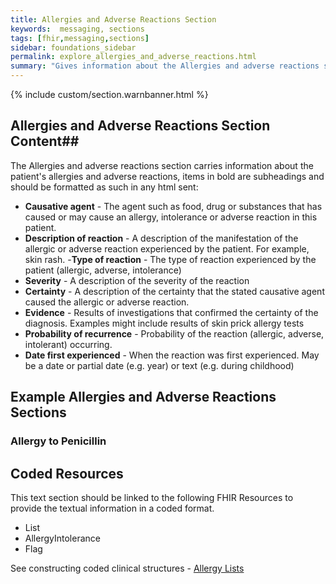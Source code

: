 ```yaml
---
title: Allergies and Adverse Reactions Section
keywords:  messaging, sections
tags: [fhir,messaging,sections]
sidebar: foundations_sidebar
permalink: explore_allergies_and_adverse_reactions.html
summary: "Gives information about the Allergies and adverse reactions section"
---
```


{% include custom/section.warnbanner.html %}

## Allergies and Adverse Reactions Section Content##
The Allergies and adverse reactions section carries information about the patient's allergies and adverse reactions, items in bold are subheadings and should be formatted as such in any html sent:

- **Causative agent** - The agent such as food, drug or substances that has caused or may cause an allergy, intolerance or adverse reaction in this patient.</li>
- **Description of reaction** -	A description of the manifestation of the allergic or adverse reaction experienced by the patient. For example, skin rash.
-**Type of reaction** -	The type of reaction experienced by the patient (allergic, adverse, intolerance)
- **Severity** - A description of the severity of the reaction
- **Certainty** - A description of the certainty that the stated causative agent caused the allergic or adverse reaction.
- **Evidence** - Results of investigations that confirmed the certainty of the diagnosis. Examples might include results of skin prick allergy tests
- **Probability of recurrence** - Probability of the reaction (allergic, adverse, intolerant) occurring.
- **Date first experienced** - When the reaction was first experienced. May be a date or partial date (e.g. year) or text (e.g. during childhood)



##  Example Allergies and Adverse Reactions Sections ##

### Allergy to Penicillin ###

<script src="https://gist.github.com/IOPS-DEV/c02f9626ad71d2230cd51ded6d031bb2.js"></script>

## Coded Resources ##

This text section should be linked to the following FHIR Resources to provide the textual information in a coded format.

- List
- AllergyIntolerance
- Flag
 
See constructing coded clinical structures - [Allergy Lists](build_allergy_lists.html)









